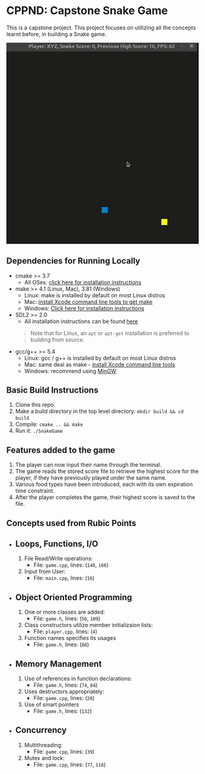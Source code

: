 # CPPND: Capstone Snake Game

This is a capstone project. This project focuses on utilizing all the concepts learnt before, in building a Snake game.

<img src="snake_game.gif"/>

## Dependencies for Running Locally

* cmake >= 3.7
  * All OSes: [click here for installation instructions](https://cmake.org/install/)
* make >= 4.1 (Linux, Mac), 3.81 (Windows)
  * Linux: make is installed by default on most Linux distros
  * Mac: [install Xcode command line tools to get make](https://developer.apple.com/xcode/features/)
  * Windows: [Click here for installation instructions](http://gnuwin32.sourceforge.net/packages/make.htm)
* SDL2 >= 2.0
  * All installation instructions can be found [here](https://wiki.libsdl.org/Installation)
  >Note that for Linux, an `apt` or `apt-get` installation is preferred to building from source.
* gcc/g++ >= 5.4
  * Linux: gcc / g++ is installed by default on most Linux distros
  * Mac: same deal as make - [install Xcode command line tools](https://developer.apple.com/xcode/features/)
  * Windows: recommend using [MinGW](http://www.mingw.org/)

## Basic Build Instructions

1. Clone this repo.
2. Make a build directory in the top level directory: `mkdir build && cd build`
3. Compile: `cmake .. && make`
4. Run it: `./SnakeGame`

## Features added to the game

1. The player can now input their name through the terminal.
2. The game reads the stored score file to retrieve the highest score for the player, if they have previously played under the same name.
3. Various food types have been introduced, each with its own expiration time constraint.
4. After the player completes the game, their highest score is saved to the file.

## Concepts used from Rubic Points

* ## Loops, Functions, I/O

    1. File Read/Write operations:
        * File: `game.cpp`, lines: (`148`, `166`)
    2. Input from User:
        * File: `main.cpp`, lines: (`16`)

* ## Object Oriented Programming

    1. One or more classes are added:
        * File: `game.h`, lines: (`56`, `109`)
    2. Class constructors utilize member initializaion lists:
        * File: `player.cpp`, lines: (`4`)
    3. Function names specifies its usages
        * File: `game.h`, lines: (`88`)

* ## Memory Management

    1. Use of references in function declarations:
        * File: `game.h`, lines: (`74`, `84`)
    2. Uses destructors appropriately:
        * File: `game.cpp`, lines: (`20`)
    3. Use of smart pointers
        * File: `game.h`, lines: (`132`)

* ## Concurrency

    1. Multithreading:
        * File: `game.cpp`, lines: (`39`)
    2. Mutex and lock:
        * File: `game.cpp`, lines: (`77`, `116`)
